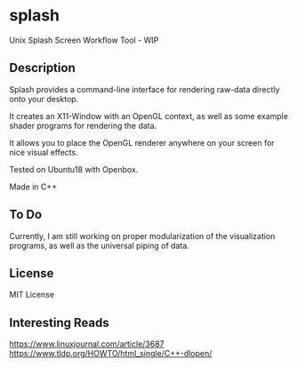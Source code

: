 # splash
Unix Splash Screen Workflow Tool - WIP

## Description
Splash provides a command-line interface for rendering raw-data directly onto your desktop.

It creates an X11-Window with an OpenGL context, as well as some example shader programs for rendering the data.

It allows you to place the OpenGL renderer anywhere on your screen for nice visual effects.

Tested on Ubuntu18 with Openbox.

Made in C++

## To Do
Currently, I am still working on proper modularization of the visualization programs, as well as the universal piping of data.

## License

MIT License


## Interesting Reads
https://www.linuxjournal.com/article/3687
https://www.tldp.org/HOWTO/html_single/C++-dlopen/
